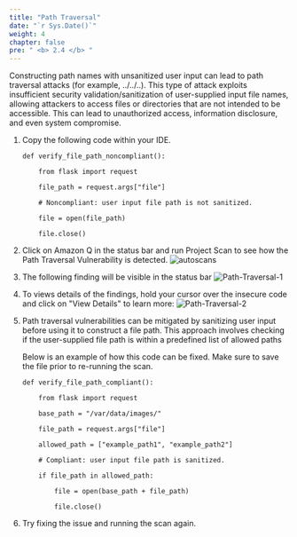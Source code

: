 ```yaml
---
title: "Path Traversal"
date: "`r Sys.Date()`"
weight: 4
chapter: false
pre: " <b> 2.4 </b> "
---
```


Constructing path names with unsanitized user input can lead to path traversal attacks (for example, ../../..). This type of attack exploits insufficient security validation/sanitization of user-supplied input file names, allowing attackers to access files or directories that are not intended to be accessible. This can lead to unauthorized access, information disclosure, and even system compromise.

1. Copy the following code within your IDE.

   ```
   def verify_file_path_noncompliant():

       from flask import request

       file_path = request.args["file"]

       # Noncompliant: user input file path is not sanitized.

       file = open(file_path)

       file.close()
   ```

2. Click on Amazon Q in the status bar and run Project Scan to see how the Path Traversal Vulnerability is detected.
   ![autoscans](/images/1/autoscans.png?width=90pc)

3. The following finding will be visible in the status bar
   ![Path-Traversal-1](/images/4/Path-Traversal-1.png?width=90pc)
4. To views details of the findings, hold your cursor over the insecure code and click on "View Details" to learn more:
   ![Path-Traversal-2](/images/4/Path-Traversal-2.png?width=90pc)
5. Path traversal vulnerabilities can be mitigated by sanitizing user input before using it to construct a file path. This approach involves checking if the user-supplied file path is within a predefined list of allowed paths

   Below is an example of how this code can be fixed. Make sure to save the file prior to re-running the scan.

   ```
   def verify_file_path_compliant():

       from flask import request

       base_path = "/var/data/images/"

       file_path = request.args["file"]

       allowed_path = ["example_path1", "example_path2"]

       # Compliant: user input file path is sanitized.

       if file_path in allowed_path:

           file = open(base_path + file_path)

           file.close()
   ```

6. Try fixing the issue and running the scan again.
